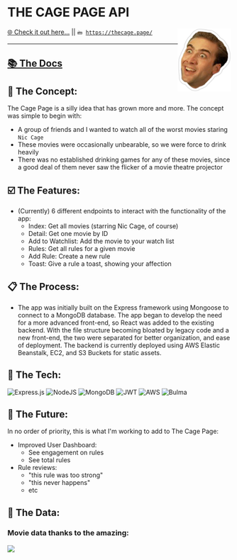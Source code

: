 # THE CAGE PAGE API

<img src="./public/images/cage.png" width=120 align="right"><a href="https://thecage.page/" target="_blank">🌐 Check it out here...</a> || <code>🖮 https://thecage.page/</code>
<hr>


## <a href="http://cage-page-backend.eba-vnkpz5mk.ca-central-1.elasticbeanstalk.com/">📚 The Docs</a>

## 💭 The Concept:

The Cage Page is a silly idea that has grown more and more. 
The concept was simple to begin with:
- A group of friends and I wanted to watch all of the worst movies
staring `Nic Cage`
- These movies were occasionally unbearable, so we were force to drink heavily
- There was no established drinking games for any of these movies, since a good deal of them never saw the flicker of a movie theatre projector

## ☑️ The Features:
- (Currently) 6 different endpoints to interact with the functionality of the app:
  - Index: Get all movies (starring Nic Cage, of course)
  - Detail: Get one movie by ID
  - Add to Watchlist: Add the movie to your watch list
  - Rules: Get all rules for a given movie
  - Add Rule: Create a new rule
  - Toast: Give a rule a toast, showing your affection


## 📋 The Process:
- The app was initially built on the Express framework using Mongoose to connect to a MongoDB database. The app began to develop the need for a more advanced front-end, so React was added to the existing backend. With the file structure becoming bloated by legacy code and a new front-end, the two were separated for better organization, and ease of deployment. The backend is currently deployed using AWS Elastic Beanstalk, EC2, and S3 Buckets for static assets. 

## 🧰 The Tech:
![Express.js](https://img.shields.io/badge/express.js-%23404d59.svg?style=for-the-badge&logo=express&logoColor=%2361DAFB)
![NodeJS](https://img.shields.io/badge/node.js-6DA55F?style=for-the-badge&logo=node.js&logoColor=white)
![MongoDB](https://img.shields.io/badge/MongoDB-%234ea94b.svg?style=for-the-badge&logo=mongodb&logoColor=white)
![JWT](https://img.shields.io/badge/JWT-black?style=for-the-badge&logo=JSON%20web%20tokens)
![AWS](https://img.shields.io/badge/AWS-%23FF9900.svg?style=for-the-badge&logo=amazon-aws&logoColor=white)
![Bulma](https://img.shields.io/badge/bulma-00D0B1?style=for-the-badge&logo=bulma&logoColor=white)

## 🔮 The Future:
In no order of priority, this is what I'm working to add to The Cage Page:
- Improved User Dashboard:
  - See engagement on rules
  - See total rules
- Rule reviews:
  - "this rule was too strong"
  - "this never happens"
  - etc

## 🤝 The Data:
### Movie data thanks to the amazing:
<img src="https://www.themoviedb.org/assets/2/v4/logos/v2/blue_long_2-9665a76b1ae401a510ec1e0ca40ddcb3b0cfe45f1d51b77a308fea0845885648.svg" align="center">
